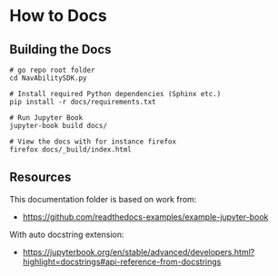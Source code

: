 # How to Docs

## Building the Docs

```
# go repo root folder
cd NavAbilitySDK.py

# Install required Python dependencies (Sphinx etc.)
pip install -r docs/requirements.txt

# Run Jupyter Book
jupyter-book build docs/

# View the docs with for instance firefox
firefox docs/_build/index.html
```

## Resources

This documentation folder is based on work from:
- https://github.com/readthedocs-examples/example-jupyter-book

With auto docstring extension:
- https://jupyterbook.org/en/stable/advanced/developers.html?highlight=docstrings#api-reference-from-docstrings


